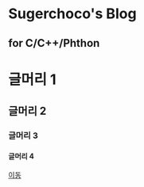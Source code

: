 Sugerchoco's Blog
=================

for C/C++/Phthon
----------------

# 글머리 1
## 글머리 2
### 글머리 3
#### 글머리 4

[이동](table1.md)
